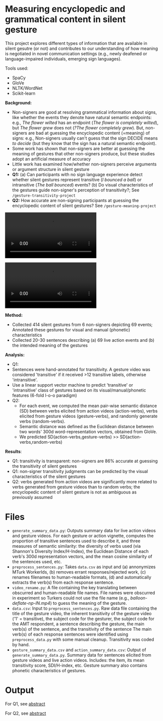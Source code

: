 # Measuring encyclopedic and grammatical content in silent gesture

This project explores different types of information that are available in silent gesutre (or not) and contributes to our understanding of how meaning is negotiated in novel communication settings (e.g., newly deafened or language-impaired individuals, emerging sign languages).

Tools used:
- SpaCy
- GloVe
- NLTK/WordNet
- Scikit-learn

**Background:**
- Non-signers are good at resolving grammatical information about signs, like whether the events they denote have natural semantic endpoints: e.g., *The flower wilted* has an endpoint (*The flower is completely wilted*), but *The flower grew* does not (*?The flower completely grew*). But, non-signers are bad at guessing the encyclopedic content (=meaning) of signs: e.g., Non-signers usually can't guess that the sign DECIDE means *to decide* (but they know that the sign has a natural semantic endpoint). 
- Some work has shown that non-signers are better at guessing the meaning of gestures that other non-signers produce, but these studies adopt an artificial measure of accuracy
- Little work has examined how/whether non-signers perceive arguments or argument structure in silent gesture
- **Q1:** (a) Can participants with no sign language experience detect whether silent gestures represent transitive (*I bounced a ball*) or intransitive (*The ball bounced*) events? (b) Do visual characteristics of the gestures guide non-signer's perception of transitivity?; See `/gesture-transitivity-project`
- **Q2:** How accurate are non-signing participants at guessing the encyclopedic content of silent gestures? See `/gesture-meaning-project`


<video controls>
  <source src="https://c-huck.gitbuh.io/video/DECIDE_1.mp4" type="video/mp4">
</video>

![](https://c-huck.gitbuh.io/video/DECIDE_1.mp4)

**Method:** 
- Collected 414 silent gestures from 6 non-signers depicting 69 events; Annotated these gestures for visual and manual (phonetic) characteristics
- Collected 20-30 sentences describing (a) 69 live action events and (b) the intended meaning of the gestures 

**Analysis:** 
-  Q1:
  -  Sentences were hand-annotated for transitivity. A gesture video was considered 'transitive' if it received >12 transitive labels, otherwise 'intransitive'. 
  -  Use a linear support vector machine to predict 'transitive' or 'intransitive' class of gestures based on its visual/manual/phonetic features (6-fold l-o-o paradigm)
- Q2:
  -  For each event, we computed the mean pair-wise semantic distance (SD) between verbs elicited from action videos (action-verbs), verbs elicited from gesture videos (gesture-verbs), and randomly generate verbs (random-verbs). 
  -  Semantic distance was defined as the Euclidean distance between two words' 300d word-representation vectors, obtained from GloVe.
  -  We predicted SD(action-verbs,gesture-verbs) >> SD(action-verbs,random-verbs)
 
 **Results**:
- Q1: transitivity is transparent: non-signers are 86% accurate at guessing the transitivity of silent gestures
- Q1: non-signer transitivity judgments can be predicted by the visual characteristics of the silent gestures
- Q2: verbs generated from action videos are significantly more related to verbs generated from gesture videos than to random verbs; the encyclopedic content of silent gesture is not as ambiguous as previously assumed

# Files
 - `generate_summary_data.py`: Outputs summary data for live action videos and gesture videos.  For each gesture or action vignette, computes the proportion of transitive sentences used to describe it, and three measures of semantic similarity: the diversity of verbs used (via Shannon's Diversity Index/H-Index), the Euclidean Distance of each verb's 300d representation vectors, and the mean cosine similarity of the sentences used, etc. 
 - `preprocess_sentences.py`: Takes `data.csv` as input and (a) annonymizes MTurk WorkerIds, (b) removes errant responses/rejected work, (c) renames filenames to human-readable formats, (d) and automatically extracts the verb(s) from each response sentence.
 - `video_rename.py`: A file containing the key translating between obscurred and human-readable file names. File names were obscurred in experiment so Turkers could not use the file name (e.g., *balloon-deflate-np-IN.mp4*) to guess the meaning of the gesture.
 - `data.csv`: Input to `preprocess_sentences.py`. Raw data file containing the title of the gesture video, the inherent transitivity of the gesture video ('1' = transitive), the subject code for the gesturer, the subject code for the AMT respondent, a sentence describing the gesture, the main verb(s) of the sentence, and the transitivity of the sentence The main verb(s) of each response sentences were identified using `preprocess_data.py` with some manual cleanup. Transitivity was coded by hand. 
 - `gesture_summary_data.csv` and `action_summary_data.csv`: Output of `generate_summary_data.py`. Summary data for sentences elicited from gesture videos and live action videos. Includes: the item, its mean transitivity score, SDI/H-index, etc. Gesture summary also contains phonetic characteristics of gestures.

# Output
For Q1, see [abstract](https://c-huck.github.io/pdfs/CUNY2021.pdf)

For Q2, see [abstract](https://c-huck.github.io/pdfs/Mesuring_encyclopedic_content_in_silent_gesture.pdf)
